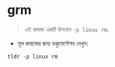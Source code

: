 # grm

> এই কমান্ড একটি উপনাম `-p linux rm`.

- মূল কমান্ডের জন্য ডকুমেন্টেশন দেখুন:

`tldr -p linux rm`
